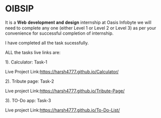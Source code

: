 # OIBSIP
It is a 𝐖𝐞𝐛 𝐝𝐞𝐯𝐞𝐥𝐨𝐩𝐦𝐞𝐧𝐭 𝐚𝐧𝐝 𝐝𝐞𝐬𝐢𝐠𝐧 internship at Oasis Infobyte we will need to complete any one (either Level 1 or Level 2 or Level 3) as per your convenience for successful completion of internship.

I have completed all the task sucessfully.

ALL the tasks live links are:

1). Calculator: Task-1 

Live Project Link:https://harsh4777.github.io/Calculator/

2). Tribute page: Task-2

Live project Link:https://harsh4777.github.io/Tribute-Page/

3). TO-Do app: Task-3

Live project Link:https://harsh4777.github.io/To-Do-List/

